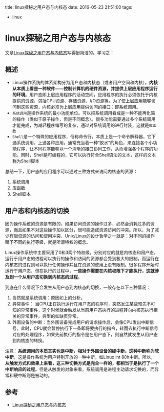 title: linux探秘之用户态与内核态
date: 2016-05-23 21:51:00
tags:
- linux

# linux探秘之用户态与内核态

文章[Linux探秘之用户态与内核态](http://www.cnblogs.com/bakari/p/5520860.html)写得挺简洁的。学习之：

## 概述

* Linux操作系统的体系架构分为用户态和内核态（或者用户空间和内核）。**内核从本质上看是一种软件——控制计算机的硬件资源，并提供上层应用程序运行的环境**。用户态即上层应用程序的活动空间，应用程序的执行必须依托于内核提供的资源，包括CPU资源、存储资源、I/O资源等。为了使上层应用能够访问到这些资源，内核必须为上层应用提供访问的接口：即系统调用。
* `系统调用`是操作系统的最小功能单位。可以把系统调用看成是一种不能再化简的操作（类似于原子操作，但是不同概念）。很多功能需要通过多个系统调用才能完成，为减轻程序编写的复杂，通过对系统调用的进行封装，这就是`库函数`
* `Shell`是一个特殊的应用程序，俗称命令行，本质上是一个命令解释器，它下通系统调用，上通各种应用，通常充当着一种“胶水”的角色，来连接各个小功能程序，让不同程序能够以一个清晰的接口协同工作，从而增强各个程序的功能。同时，Shell是可编程的，它可以执行符合Shell语法的文本，这样的文本称为Shell脚本

总结一下，用户态的应用程序可以通过三种方式来访问内核态的资源：

1. 系统调用
2. 库函数
3. Shell脚本

## 用户态和内核态的切换

因为操作系统的资源是有限的，如果访问资源的操作过多，必然会消耗过多的资源，而且如果不对这些操作加以区分，很可能造成资源访问的冲突。所以，为了减少有限资源的访问和使用冲突，Unix/Linux的设计哲学之一就是：对不同的操作赋予不同的执行等级，就是所谓特权的概念。

Linux操作系统中主要采用了0和3两个特权级，分别对应的就是内核态和用户态。运行于用户态的进程可以执行的操作和访问的资源都会受到极大的限制，而运行在内核态的进程则可以执行任何操作并且在资源的使用上没有限制。很多程序开始时运行于用户态，但在执行的过程中，**一些操作需要在内核权限下才能执行，这就涉及到一个从用户态切换到内核态的过程**。

到底在什么情况下会发生从用户态到内核态的切换，一般存在以下三种情况：

1. 当然就是系统调用：原因如上的分析。
2. 异常事件： 当CPU正在执行运行在用户态的程序时，突然发生某些预先不可知的异常事件，这个时候就会触发从当前用户态执行的进程转向内核态执行相关的异常事件，典型的如缺页异常。
3. 外围设备的中断：当外围设备完成用户的请求操作后，会像CPU发出中断信号，此时，CPU就会暂停执行下一条即将要执行的指令，转而去执行中断信号对应的处理程序，如果先前执行的指令是在用户态下，则自然就发生从用户态到内核态的转换。


注意：**系统调用的本质其实也是中断，相对于外围设备的硬中断，这种中断称为软中断**，这是操作系统为用户特别开放的一种中断，如Linux int 80h中断。所以，**从触发方式和效果上来看，这三种切换方式是完全一样的，都相当于是执行了一个中断响应的过程**。但是从触发的对象来看，系统调用是进程主动请求切换的，而异常和硬中断则是被动的。






## 参考

* [Linux探秘之用户态与内核态](http://www.cnblogs.com/bakari/p/5520860.html)
